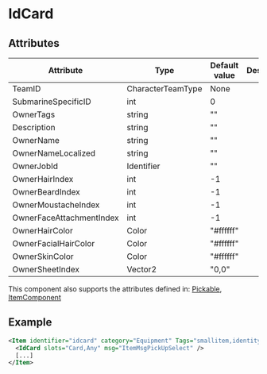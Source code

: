 # IdCard


## Attributes

| Attribute                | Type              | Default value | Description |
|--------------------------|-------------------|---------------|-------------|
| TeamID                   | CharacterTeamType | None          |             |
| SubmarineSpecificID      | int               | 0             |             |
| OwnerTags                | string            | ""            |             |
| Description              | string            | ""            |             |
| OwnerName                | string            | ""            |             |
| OwnerNameLocalized       | string            | ""            |             |
| OwnerJobId               | Identifier        | ""            |             |
| OwnerHairIndex           | int               | -1            |             |
| OwnerBeardIndex          | int               | -1            |             |
| OwnerMoustacheIndex      | int               | -1            |             |
| OwnerFaceAttachmentIndex | int               | -1            |             |
| OwnerHairColor           | Color             | "#ffffff"     |             |
| OwnerFacialHairColor     | Color             | "#ffffff"     |             |
| OwnerSkinColor           | Color             | "#ffffff"     |             |
| OwnerSheetIndex          | Vector2           | "0,0"         |             |

This component also supports the attributes defined in: [Pickable](Pickable.md), [ItemComponent](ItemComponent.md)


## Example
```xml
<Item identifier="idcard" category="Equipment" Tags="smallitem,identitycard" cargocontaineridentifier="metalcrate">
  <IdCard slots="Card,Any" msg="ItemMsgPickUpSelect" />
  [...]
</Item>
```

